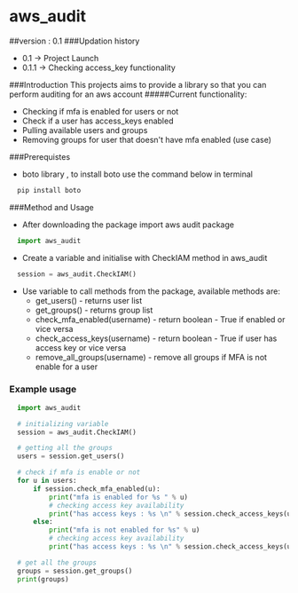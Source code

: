 # aws_audit
##version : 0.1
###Updation history
* 0.1 -> Project Launch
* 0.1.1 -> Checking access_key functionality

###Introduction
This projects aims to provide a library so that you can perform auditing for an aws account
#####Current functionality:
  * Checking if mfa is enabled for users or not
  * Check if a user has access_keys enabled
  * Pulling available users and groups
  * Removing groups for user that doesn't have mfa enabled (use case)

###Prerequistes

* boto library , to install boto use the command below in terminal
```python
  pip install boto
```

###Method and Usage

* After downloading the package import aws audit package
```python
  import aws_audit
```
* Create a variable and initialise with CheckIAM method in aws_audit
```python
  session = aws_audit.CheckIAM()
```
* Use variable to call methods from the package, available methods are:
  * get_users() - returns user list
  * get_groups() - returns group list
  * check_mfa_enabled(username) - return boolean - True if enabled or vice versa
  * check_access_keys(username) - return boolean - True if user has access key or vice versa
  * remove_all_groups(username) - remove all groups if MFA is not enable for a user 
    
### Example usage

```python
  import aws_audit

  # initializing variable
  session = aws_audit.CheckIAM()

  # getting all the groups
  users = session.get_users()

  # check if mfa is enable or not
  for u in users:
      if session.check_mfa_enabled(u):
          print("mfa is enabled for %s " % u)
          # checking access key availability
          print("has access keys : %s \n" % session.check_access_keys(u))
      else:
          print("mfa is not enabled for %s" % u)
          # checking access key availability
          print("has access keys : %s \n" % session.check_access_keys(u))

  # get all the groups
  groups = session.get_groups()
  print(groups)
```


